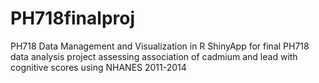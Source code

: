 # PH718finalproj
PH718 Data Management and Visualization in R
ShinyApp for final PH718 data analysis project assessing association of cadmium and lead with cognitive scores using NHANES 2011-2014
